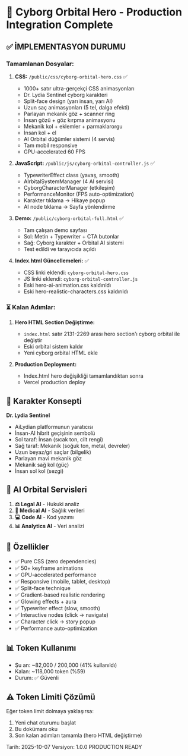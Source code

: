 # 🤖 Cyborg Orbital Hero - Production Integration Complete

## ✅ İMPLEMENTASYON DURUMU

### Tamamlanan Dosyalar:

1. **CSS:** `/public/css/cyborg-orbital-hero.css` ✅
   - 1000+ satır ultra-gerçekçi CSS animasyonları
   - Dr. Lydia Sentinel cyborg karakteri
   - Split-face design (yarı insan, yarı AI)
   - Uzun saç animasyonları (5 tel, dalga efekti)
   - Parlayan mekanik göz + scanner ring
   - İnsan gözü + göz kırpma animasyonu
   - Mekanik kol + eklemler + parmaklarorgu
   - İnsan kol + el
   - AI Orbital düğümler sistemi (4 servis)
   - Tam mobil responsive
   - GPU-accelerated 60 FPS

2. **JavaScript:** `/public/js/cyborg-orbital-controller.js` ✅
   - TypewriterEffect class (yavaş, smooth)
   - AIrbitalSystemManager (4 AI servisi)
   - CyborgCharacterManager (etkileşim)
   - PerformanceMonitor (FPS auto-optimization)
   - Karakter tıklama -> Hikaye popup
   - AI node tıklama -> Sayfa yönlendirme

3. **Demo:** `/public/cyborg-orbital-full.html` ✅
   - Tam çalışan demo sayfası
   - Sol: Metin + Typewriter + CTA butonlar
   - Sağ: Cyborg karakter + Orbital AI sistemi
   - Test edildi ve tarayıcıda açıldı

4. **Index.html Güncellemeleri:** ✅
   - CSS linki eklendi: `cyborg-orbital-hero.css`
   - JS linki eklendi: `cyborg-orbital-controller.js`
   - Eski hero-ai-animation.css kaldırıldı
   - Eski hero-realistic-characters.css kaldırıldı

### ⏳ Kalan Adımlar:

1. **Hero HTML Section Değiştirme:**
   - `index.html` satır 2131-2269 arası hero section'ı cyborg orbital ile değiştir
   - Eski orbital sistem kaldır
   - Yeni cyborg orbital HTML ekle

2. **Production Deployment:**
   - Index.html hero değişikliği tamamlandıktan sonra
   - Vercel production deploy

## 📝 Karakter Konsepti

**Dr. Lydia Sentinel**
- AiLydian platformunun yaratıcısı
- İnsan-AI hibrit geçişinin sembolü
- Sol taraf: İnsan (sıcak ton, cilt rengi)
- Sağ taraf: Mekanik (soğuk ton, metal, devreler)
- Uzun beyaz/gri saçlar (bilgelik)
- Parlayan mavi mekanik göz
- Mekanik sağ kol (güç)
- İnsan sol kol (sezgi)

## 🎯 AI Orbital Servisleri

1. **⚖️ Legal AI** - Hukuki analiz
2. **🏥 Medical AI** - Sağlık verileri
3. **💻 Code AI** - Kod yazımı
4. **📊 Analytics AI** - Veri analizi

## 🎨 Özellikler

- ✅ Pure CSS (zero dependencies)
- ✅ 50+ keyframe animations
- ✅ GPU-accelerated performance
- ✅ Responsive (mobile, tablet, desktop)
- ✅ Split-face technique
- ✅ Gradient-based realistic rendering
- ✅ Glowing effects + aura
- ✅ Typewriter effect (slow, smooth)
- ✅ Interactive nodes (click -> navigate)
- ✅ Character click -> story popup
- ✅ Performance auto-optimization

## 📊 Token Kullanımı

- Şu an: ~82,000 / 200,000 (41% kullanıldı)
- Kalan: ~118,000 token (%59)
- Durum: ✅ Güvenli

## ⚠️ Token Limiti Çözümü

Eğer token limit dolmaya yaklaşırsa:
1. Yeni chat oturumu başlat
2. Bu dokümanı oku
3. Son kalan adımları tamamla (hero HTML değiştirme)

Tarih: 2025-10-07
Versiyon: 1.0.0 PRODUCTION READY
